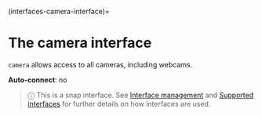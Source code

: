 (interfaces-camera-interface)=
# The camera interface

`camera` allows access to all cameras, including webcams.

**Auto-connect**: no

> ⓘ  This is a snap interface. See [Interface management](/) and [Supported interfaces](/interfaces/index) for further details on how interfaces are used.

